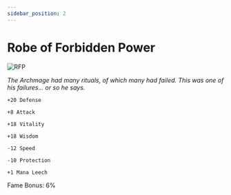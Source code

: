 ```yaml
---
sidebar_position: 2
---
```


# Robe of Forbidden Power

![RFP](https://vwiki.valorserver.com/api/item/picture/robe%20of%20forbidden%20power)

<i>The Archmage had many rituals, of which many had failed. This was one of his failures... or so he says.</i>

    +20 Defense
    
    +8 Attack
    
    +18 Vitality
    
    +18 Wisdom
    
    -12 Speed
    
    -10 Protection
    
    +1 Mana Leech
    
Fame Bonus: 6%
